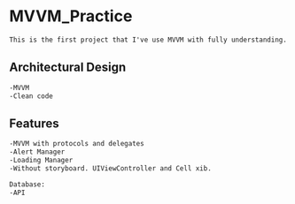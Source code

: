 # MVVM_Practice

```html
This is the first project that I've use MVVM with fully understanding.
```

<h2>Architectural Design</h2>

```html
-MVVM
-Clean code
```

<h2>Features</h2>

```html
-MVVM with protocols and delegates
-Alert Manager
-Loading Manager
-Without storyboard. UIViewController and Cell xib.

Database:
-API
```

